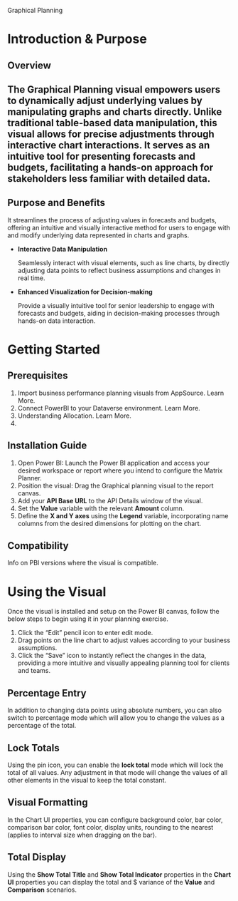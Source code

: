 Graphical Planning

# Introduction & Purpose

## Overview

## The Graphical Planning visual empowers users to dynamically adjust underlying values by manipulating graphs and charts directly. Unlike traditional table-based data manipulation, this visual allows for precise adjustments through interactive chart interactions. It serves as an intuitive tool for presenting forecasts and budgets, facilitating a hands-on approach for stakeholders less familiar with detailed data.

## Purpose and Benefits

It streamlines the process of adjusting values in forecasts and budgets, offering an intuitive and visually interactive method for users to engage with and modify underlying data represented in charts and graphs.

-   **Interactive Data Manipulation**

    Seamlessly interact with visual elements, such as line charts, by directly adjusting data points to reflect business assumptions and changes in real time.

-   **Enhanced Visualization for Decision-making**

    Provide a visually intuitive tool for senior leadership to engage with forecasts and budgets, aiding in decision-making processes through hands-on data interaction.

# Getting Started

## Prerequisites

1.  Import business performance planning visuals from AppSource. Learn More.
2.  Connect PowerBI to your Dataverse environment. Learn More.
3.  Understanding Allocation. Learn More.
4.  

## Installation Guide

1.  Open Power BI: Launch the Power BI application and access your desired workspace or report where you intend to configure the Matrix Planner.
2.  Position the visual: Drag the Graphical planning visual to the report canvas.
3.  Add your **API Base URL** to the API Details window of the visual.
4.  Set the **Value** variable with the relevant **Amount** column.
5.  Define the **X and Y axes** using the **Legend** variable, incorporating name columns from the desired dimensions for plotting on the chart.

## Compatibility

Info on PBI versions where the visual is compatible.

# Using the Visual

Once the visual is installed and setup on the Power BI canvas, follow the below steps to begin using it in your planning exercise.

1.  Click the “Edit” pencil icon to enter edit mode.
2.  Drag points on the line chart to adjust values according to your business assumptions.
3.  Click the “Save” icon to instantly reflect the changes in the data, providing a more intuitive and visually appealing planning tool for clients and teams.

## Percentage Entry

In addition to changing data points using absolute numbers, you can also switch to percentage mode which will allow you to change the values as a percentage of the total.

## Lock Totals

Using the pin icon, you can enable the **lock total** mode which will lock the total of all values. Any adjustment in that mode will change the values of all other elements in the visual to keep the total constant.

## Visual Formatting

In the Chart UI properties, you can configure background color, bar color, comparison bar color, font color, display units, rounding to the nearest (applies to interval size when dragging on the bar).

## Total Display

Using the **Show Total Title** and **Show Total Indicator** properties in the **Chart UI** properties you can display the total and \$ variance of the **Value** and **Comparison** scenarios.
